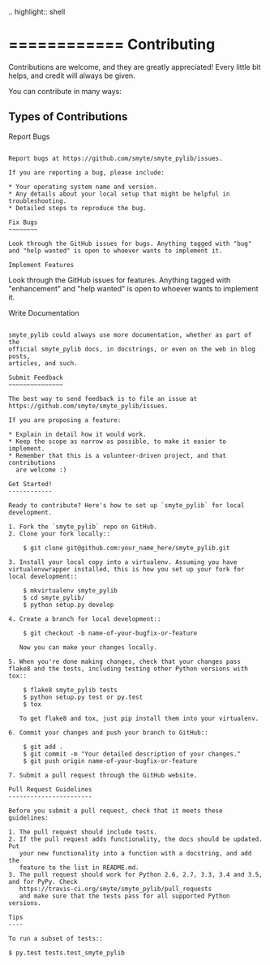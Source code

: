 .. highlight:: shell

============
Contributing
============

Contributions are welcome, and they are greatly appreciated! Every
little bit helps, and credit will always be given.

You can contribute in many ways:

Types of Contributions
----------------------

Report Bugs
~~~~~~~~~~~

Report bugs at https://github.com/smyte/smyte_pylib/issues.

If you are reporting a bug, please include:

* Your operating system name and version.
* Any details about your local setup that might be helpful in troubleshooting.
* Detailed steps to reproduce the bug.

Fix Bugs
~~~~~~~~

Look through the GitHub issues for bugs. Anything tagged with "bug"
and "help wanted" is open to whoever wants to implement it.

Implement Features
~~~~~~~~~~~~~~~~~~

Look through the GitHub issues for features. Anything tagged with "enhancement"
and "help wanted" is open to whoever wants to implement it.

Write Documentation
~~~~~~~~~~~~~~~~~~~

smyte_pylib could always use more documentation, whether as part of the
official smyte_pylib docs, in docstrings, or even on the web in blog posts,
articles, and such.

Submit Feedback
~~~~~~~~~~~~~~~

The best way to send feedback is to file an issue at https://github.com/smyte/smyte_pylib/issues.

If you are proposing a feature:

* Explain in detail how it would work.
* Keep the scope as narrow as possible, to make it easier to implement.
* Remember that this is a volunteer-driven project, and that contributions
  are welcome :)

Get Started!
------------

Ready to contribute? Here's how to set up `smyte_pylib` for local development.

1. Fork the `smyte_pylib` repo on GitHub.
2. Clone your fork locally::

    $ git clone git@github.com:your_name_here/smyte_pylib.git

3. Install your local copy into a virtualenv. Assuming you have virtualenvwrapper installed, this is how you set up your fork for local development::

    $ mkvirtualenv smyte_pylib
    $ cd smyte_pylib/
    $ python setup.py develop

4. Create a branch for local development::

    $ git checkout -b name-of-your-bugfix-or-feature

   Now you can make your changes locally.

5. When you're done making changes, check that your changes pass flake8 and the tests, including testing other Python versions with tox::

    $ flake8 smyte_pylib tests
    $ python setup.py test or py.test
    $ tox

   To get flake8 and tox, just pip install them into your virtualenv.

6. Commit your changes and push your branch to GitHub::

    $ git add .
    $ git commit -m "Your detailed description of your changes."
    $ git push origin name-of-your-bugfix-or-feature

7. Submit a pull request through the GitHub website.

Pull Request Guidelines
-----------------------

Before you submit a pull request, check that it meets these guidelines:

1. The pull request should include tests.
2. If the pull request adds functionality, the docs should be updated. Put
   your new functionality into a function with a docstring, and add the
   feature to the list in README.md.
3. The pull request should work for Python 2.6, 2.7, 3.3, 3.4 and 3.5, and for PyPy. Check
   https://travis-ci.org/smyte/smyte_pylib/pull_requests
   and make sure that the tests pass for all supported Python versions.

Tips
----

To run a subset of tests::

$ py.test tests.test_smyte_pylib


